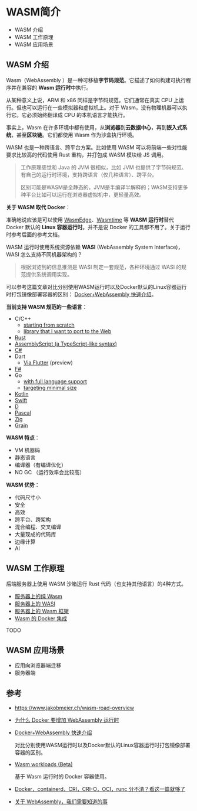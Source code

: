 # WASM简介

+ WASM 介绍
+ WASM 工作原理
+ WASM 应用场景



##  WASM 介绍

Wasm（WebAssembly ）是一种可移植**字节码规范**。它描述了如何构建可执行程序并在兼容的 **Wasm 运行时**中执行。

从某种意义上说，ARM 和 x86 同样是字节码规范。它们通常在真实 CPU 上运行。但也可以运行在一些模拟器和虚拟机上。对于 Wasm，没有物理机器可以执行它。它必须始终翻译成 CPU 的本机语言才能执行。

事实上，Wasm 在许多环境中都有使用，从**浏览器**到**云数据中心**，再到**嵌入式系统**，甚至**区块链**。它们都使用 Wasm 作为沙盒执行环境。

WASM 也是一种跨语言、跨平台方案。比如使用 WASM 可以将前端一些对性能要求比较高的代码使用 Rust 重构，并打包成 WASM 模块给 JS 调用。

> 工作原理感觉和 Java 的 JVM 很相似，比如 JVM 也提供了字节码规范、有自己的运行时环境，支持跨语言（仅几种语言）、跨平台。
>
> 区别可能是WASM是全静态的，JVM是半编译半解释的；WASM支持更多种平台比如可以运行在浏览器虚拟机中，更轻量高效。

**关于 WASM 取代 Docker**：

准确地说应该是可以使用 [WasmEdge](https://github.com/WasmEdge/WasmEdge)、[Wasmtime](https://github.com/bytecodealliance/wasmtime) 等 **WASM 运行时**替代 Docker 默认的 **Linux 容器运行时**。并不是说 Docker 的工具都不用了。关于运行时参考后面的参考文档。

WASM 运行时使用系统资源依赖 **WASI** (WebAssembly System Interface)， WASI 怎么支持不同机器架构的？

> 根据浏览到的信息推测是 WASI 制定一套规范，各种环境通过 WASI 的规范提供系统调用实现。

可以参考这篇文章对比分别使用WASM运行时以及Docker默认的Linux容器运行时打包镜像部署容器的区别： [Docker+WebAssembly 快速介绍](https://cloudnative.to/blog/docker-wasm-quick-intro/)。

**当前支持 WASM 规范的一些语言**：

- C/C++
  - [starting from scratch](https://developer.mozilla.org/en-US/docs/WebAssembly/C_to_wasm)
  - [library that I want to port to the Web](https://developer.mozilla.org/en-US/docs/WebAssembly/existing_C_to_wasm)
- [Rust](https://developer.mozilla.org/en-US/docs/WebAssembly/Rust_to_wasm)
- [AssemblyScript (a TypeScript-like syntax)](https://assemblyscript.org/introduction.html)
- [C#](https://learn.microsoft.com/en-us/aspnet/core/blazor/tutorials/?view=aspnetcore-7.0&preserve-view=true)
- Dart
  - [Via Flutter](https://flutter.dev/wasm) (preview)
- [F#](https://fsbolero.io/docs/)
- Go
  - [with full language support](https://github.com/golang/go/wiki/WebAssembly#getting-started)
  - [targeting minimal size](https://tinygo.org/docs/guides/webassembly/)
- [Kotlin](https://kotl.in/wasm)
- [Swift](https://swiftwasm.org/)
- [D](https://wiki.dlang.org/Generating_WebAssembly_with_LDC)
- [Pascal](https://wiki.freepascal.org/WebAssembly/Compiler)
- [Zig](https://ziglang.org/documentation/master/#WebAssembly)
- [Grain](https://grain-lang.org/docs/)

**WASM 特点**：

+ VM 机器码
+ 静态语言
+ 编译器（有编译优化）
+ NO GC （运行效率会比较高）

**WASM 优势**：

+ 代码尺寸小
+ 安全
+ 高效
+ 跨平台、跨架构
+ 混合编程、交叉编译
+ 大量现成的代码库
+ 边缘计算
+ AI



## WASM 工作原理

后端服务器上使用 WASM 沙箱运行 Rust 代码（也支持其他语言）的4种方式。

- [服务器上的纯 Wasm](https://www.jakobmeier.ch/wasm-road-2#pure-wasm-on-the-server)
- [服务器上的 WASI](https://www.jakobmeier.ch/wasm-road-2#wasi-on-the-server)
- [服务器上的 Wasm 框架](https://www.jakobmeier.ch/wasm-road-2#wasm-frameworks-on-the-server)
- [Wasm 的 Docker 集成](https://www.jakobmeier.ch/wasm-road-2#docker-integration-of-wasm)

TODO



## WASM 应用场景

+ 应用向浏览器端迁移
+ 服务器端



## 参考

+ https://www.jakobmeier.ch/wasm-road-overview

+ [为什么 Docker 要增加 WebAssembly 运行时](https://jimmysong.io/blog/why-docker-support-wasm/)

+ [Docker+WebAssembly 快速介绍](https://cloudnative.to/blog/docker-wasm-quick-intro/)

  对比分别使用WASM运行时以及Docker默认的Linux容器运行时打包镜像部署容器的区别。

+ [Wasm workloads (Beta)](https://docs.docker.com/desktop/wasm/)

  基于 Wasm 运行时的 Docker 容器使用。

+ [Docker，containerd，CRI，CRI-O，OCI，runc 分不清？看这一篇就够了](https://zhuanlan.zhihu.com/p/490585683)

+ [关于 WebAssembly，我们需要知道的事](https://morven.life/posts/knowledge-about-wasm/)